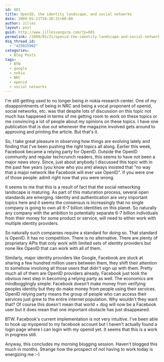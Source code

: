 ```yaml
---
id: 601
title: OpenID, the identity landscape, and social networks
date: 2009-05-21T10:30:31+00:00
author: Jilles
layout: post
guid: http://www.jillesvangurp.com/?p=601
permalink: /2009/05/21/openid-the-identity-landscape-and-social-networks/
dsq_thread_id:
  - "425025902"
categories:
  - Blog Posts
tags:
  - BTW
  - google
  - nokia
  - NRC
  - openid
  - social networks
---
```

I'm still getting used to no longer being in nokia research center. One of my disappointments of being in NRC and being a vocal proponent of openid, social networks, etc. was that despite lots of discussion on this topic not much has happened in terms of me getting room to work on these topics or me convincing a lot of people about my opinions on these topics. I have one publication that is due out whenever the magazine involved gets around to approving and printing the article. But that's it.

So, I take great pleasure in observing how things are evolving lately and finding that I've been pushing the right topics all along. Earlier this week, Facebook became a relying party for OpenID. Outside the OpenID community and regular techcrunch readers, this seems to have not been a major news story. Since, just about anybody I discussed this topic with in the past few years (you know who you are) always insisted that "no way that a major network like Facebook will ever use OpenID". If you were one of those people: admit right now that you were wrong.

It seems to me that this is a result of fact that the social networking landscape is maturing. As part of this maturation process, several open standards are emerging. Identity and authentication are very important topics here and it seems the consensus is increasingly that no single company is going to own all 6-7 billion identities on this planet. So naturally any company with the ambition to potentially separate 6-7 billion individuals from their money for some product or service, will need to either work with multiple identity providers. 

So naturally such companies require a standard for doing so. That standard is OpenID. It has no competition. There is no alternative. There are plenty of proprietary APIs that only work with limited sets of identity providers but none like OpenID that can work with all of them.

Similarly, major identity providers like Google, Facebook are stuck at sharing a few hundred million users between them, they shift their attention to somehow involving all those users that didn't sign up with them. Pretty much all of them are OpenID providers already. Facebook just took the obvious next step in becoming a relying party as well. The economics are mindbogglingly simple: Facebook doesn't make money from verifying peoples identity but they do make money from people using their services. OpenID relying party means the group of people who can access their services just grew to the entire internet population. Why wouldn't they want that? Of course this doesn't mean that world + dog will now be a Facebook user but it does mean that one important obstacle has just disappeared.

BTW. Facebook's current implementation is not very intuitive. I've been able to hook up myopenid to my facebook account but I haven't actually found a login page where I can login with my openid yet. It seems that this is a work in progress still.

Anyway, this concludes my morning blogging session. Haven't blogged this much in months. Strange how the prospect of not having to work today is energizing me :-)